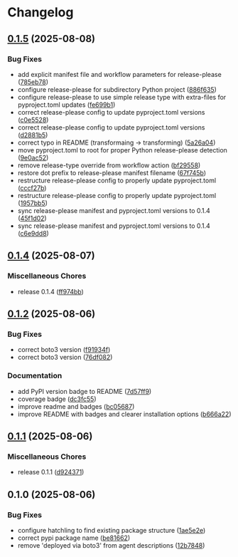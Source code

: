 # Changelog

## [0.1.5](https://github.com/dwmkerr/aws-agentcore-a2a-proxy/compare/v0.1.4...v0.1.5) (2025-08-08)


### Bug Fixes

* add explicit manifest file and workflow parameters for release-please ([785eb78](https://github.com/dwmkerr/aws-agentcore-a2a-proxy/commit/785eb787ee0b9a0a4b13575709eb61fe7ec8654c))
* configure release-please for subdirectory Python project ([886f635](https://github.com/dwmkerr/aws-agentcore-a2a-proxy/commit/886f63522c4eb1583441e02dc6c311956488206d))
* configure release-please to use simple release type with extra-files for pyproject.toml updates ([fe699b1](https://github.com/dwmkerr/aws-agentcore-a2a-proxy/commit/fe699b13f039cf2a08cc7a131c9a731990e82abd))
* correct release-please config to update pyproject.toml versions ([c0e5528](https://github.com/dwmkerr/aws-agentcore-a2a-proxy/commit/c0e55282843ea596d37d05b2a1ea16ac9ae06540))
* correct release-please config to update pyproject.toml versions ([d2881b5](https://github.com/dwmkerr/aws-agentcore-a2a-proxy/commit/d2881b5dc76c08e4b4b1d350fb2243a1147a5f5a))
* correct typo in README (transformaing -&gt; transforming) ([5a26a04](https://github.com/dwmkerr/aws-agentcore-a2a-proxy/commit/5a26a04abe503058ca1457002bfe4484799c0dd7))
* move pyproject.toml to root for proper Python release-please detection ([9e0ac52](https://github.com/dwmkerr/aws-agentcore-a2a-proxy/commit/9e0ac52f25ac25be9adc3f439dfe51ebde08b754))
* remove release-type override from workflow action ([bf29558](https://github.com/dwmkerr/aws-agentcore-a2a-proxy/commit/bf2955814199bf39aba4410c155702c01dd1395b))
* restore dot prefix to release-please manifest filename ([67f745b](https://github.com/dwmkerr/aws-agentcore-a2a-proxy/commit/67f745b0c05ba53af6fcdb20ada4351a6c288a51))
* restructure release-please config to properly update pyproject.toml ([cccf27b](https://github.com/dwmkerr/aws-agentcore-a2a-proxy/commit/cccf27be01f9fe67a182c46f004cdc1f769a6d9c))
* restructure release-please config to properly update pyproject.toml ([1957bb5](https://github.com/dwmkerr/aws-agentcore-a2a-proxy/commit/1957bb57717b9c023dc47ff265387c81efaa9673))
* sync release-please manifest and pyproject.toml versions to 0.1.4 ([45f1d02](https://github.com/dwmkerr/aws-agentcore-a2a-proxy/commit/45f1d02bfd13d58cb8e52b02521be1ef56735a7d))
* sync release-please manifest and pyproject.toml versions to 0.1.4 ([c6e9dd8](https://github.com/dwmkerr/aws-agentcore-a2a-proxy/commit/c6e9dd88b724941b695fcb579bfd7e1770a62f83))

## [0.1.4](https://github.com/dwmkerr/aws-agentcore-a2a-proxy/compare/v0.1.2...v0.1.4) (2025-08-07)


### Miscellaneous Chores

* release 0.1.4 ([ff974bb](https://github.com/dwmkerr/aws-agentcore-a2a-proxy/commit/ff974bb6bf756d0aa718298bc4f441944dcf776d))

## [0.1.2](https://github.com/dwmkerr/aws-agentcore-a2a-proxy/compare/v0.1.1...v0.1.2) (2025-08-06)


### Bug Fixes

* correct boto3 version ([f91934f](https://github.com/dwmkerr/aws-agentcore-a2a-proxy/commit/f91934fed941619208674b79b721b12cf82463b2))
* correct boto3 version ([76df082](https://github.com/dwmkerr/aws-agentcore-a2a-proxy/commit/76df08226222cd35b42c950755ea7f43371c5635))


### Documentation

* add PyPI version badge to README ([7d57ff9](https://github.com/dwmkerr/aws-agentcore-a2a-proxy/commit/7d57ff983eea68d862b4593686a5b7bad7ad61fc))
* coverage badge ([dc3fc55](https://github.com/dwmkerr/aws-agentcore-a2a-proxy/commit/dc3fc5568c16f86d557d1dbe169fc55dbbe2ad09))
* improve readme and badges ([bc05687](https://github.com/dwmkerr/aws-agentcore-a2a-proxy/commit/bc05687b86f66b07b0c736dd1ee334174661f2e5))
* improve README with badges and clearer installation options ([b666a22](https://github.com/dwmkerr/aws-agentcore-a2a-proxy/commit/b666a2236a32c8d48db3476da397e29a08afe245))

## [0.1.1](https://github.com/dwmkerr/aws-agentcore-a2a-proxy/compare/v0.1.0...v0.1.1) (2025-08-06)


### Miscellaneous Chores

* release 0.1.1 ([d924371](https://github.com/dwmkerr/aws-agentcore-a2a-proxy/commit/d924371c601dccec8caf8f9928e3cfb22b97e464))

## 0.1.0 (2025-08-06)


### Bug Fixes

* configure hatchling to find existing package structure ([1ae5e2e](https://github.com/dwmkerr/aws-agentcore-a2a-proxy/commit/1ae5e2ea010dd4d4f19b48d1c4983c6b0966c127))
* correct pypi package name ([be81662](https://github.com/dwmkerr/aws-agentcore-a2a-proxy/commit/be8166238ffbfadf9644cce0feb18b447a129585))
* remove 'deployed via boto3' from agent descriptions ([12b7848](https://github.com/dwmkerr/aws-agentcore-a2a-proxy/commit/12b7848724c795f8b922cf4822205e909df0b51b))
